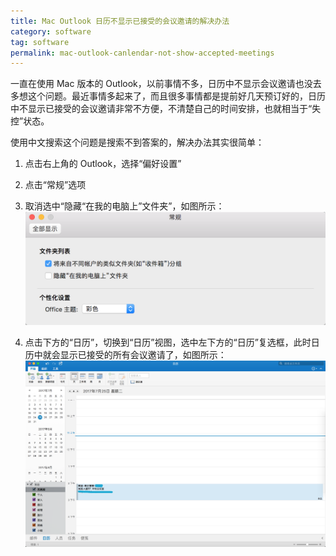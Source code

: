 ```yaml
---
title: Mac Outlook 日历不显示已接受的会议邀请的解决办法
category: software
tag: software
permalink: mac-outlook-canlendar-not-show-accepted-meetings
---
```


一直在使用 Mac 版本的 Outlook，以前事情不多，日历中不显示会议邀请也没去多想这个问题。最近事情多起来了，而且很多事情都是提前好几天预订好的，日历中不显示已接受的会议邀请非常不方便，不清楚自己的时间安排，也就相当于“失控”状态。

使用中文搜索这个问题是搜索不到答案的，解决办法其实很简单：

1. 点击右上角的 Outlook，选择“偏好设置”

2. 点击“常规”选项

3. 取消选中“隐藏“在我的电脑上”文件夹”，如图所示：
![static](/public/images/outlook/canlendar_meetings_problem.png)

4. 点击下方的“日历”，切换到“日历”视图，选中左下方的“日历”复选框，此时日历中就会显示已接受的所有会议邀请了，如图所示：
![static](/public/images/outlook/canlendar_meetings_problem_2.png)
